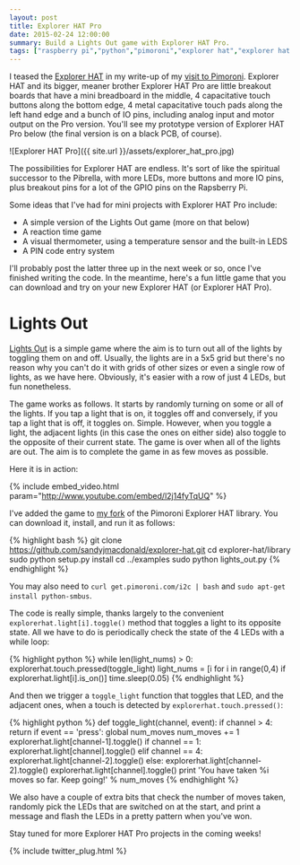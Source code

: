 ```yaml
---
layout: post
title: Explorer HAT Pro
date: 2015-02-24 12:00:00
summary: Build a Lights Out game with Explorer HAT Pro.
tags: ["raspberry pi","python","pimoroni","explorer hat","explorer hat pro","tutorial"]
---
```


I teased the [Explorer HAT](http://shop.pimoroni.com/products/explorer-hat)
in my write-up of my 
[visit to Pimoroni](http://sandyjmacdonald.github.io/2015/02/19/a-visit-to-pimoroni/).
Explorer HAT and its bigger, meaner brother Explorer HAT Pro are little breakout 
boards that have a mini breadboard in the middle, 4 capacitative touch buttons along
the bottom edge, 4 metal capacitative touch pads along the left hand edge and a bunch
of IO pins, including analog input and motor output on the Pro version. You'll see my 
prototype version of Explorer HAT Pro below (the final version is on a black PCB, of course).

![Explorer HAT Pro]({{ site.url }}/assets/explorer_hat_pro.jpg)

The possibilities for Explorer HAT are endless. It's sort of like the spiritual 
successor to the Pibrella, with more LEDs, more buttons and more IO pins, plus breakout
pins for a lot of the GPIO pins on the Rapsberry Pi.

Some ideas that I've had for mini projects with Explorer HAT Pro include:

* A simple version of the Lights Out game (more on that below)
* A reaction time game
* A visual thermometer, using a temperature sensor and the built-in LEDS
* A PIN code entry system

I'll probably post the latter three up in the next week or so, once I've finished 
writing the code. In the meantime, here's a fun little game that you can download 
and try on your new Explorer HAT (or Explorer HAT Pro).

# Lights Out

[Lights Out](https://en.wikipedia.org/wiki/Lights_Out_(game)) is a simple game where 
the aim is to turn out all of the lights by
toggling them on and off. Usually, the lights are in a 5x5 grid but there's no
reason why you can't do it with grids of other sizes or even a single row of lights,
as we have here. Obviously, it's easier with a row of just 4 LEDs, but fun nonetheless.

The game works as follows. It starts by randomly turning on some or all of the lights.
If you tap a light that is on, it toggles off and conversely, if you tap a light 
that is off, it toggles on. Simple. However, when you toggle a light, the adjacent lights 
(in this case the ones on either side) also toggle to the opposite of 
their current state. The game is over when all of the lights are out. The aim is to
complete the game in as few moves as possible.

Here it is in action:

{% include embed_video.html param="http://www.youtube.com/embed/l2j14fyTqUQ" %}

I've added the game to [my fork](https://github.com/sandyjmacdonald/explorer-hat) of 
the Pimoroni Explorer HAT library. You can download it, install, and run it as follows:

{% highlight bash %}
git clone https://github.com/sandyjmacdonald/explorer-hat.git
cd explorer-hat/library
sudo python setup.py install
cd ../examples
sudo python lights_out.py
{% endhighlight %}

You may also need to `curl get.pimoroni.com/i2c | bash` and 
`sudo apt-get install python-smbus`.

The code is really simple, thanks largely to the convenient `explorerhat.light[i].toggle()`
method that toggles a light to its opposite state. All we have to do is periodically check
the state of the 4 LEDs with a while loop:

{% highlight python %}
while len(light_nums) > 0:
	explorerhat.touch.pressed(toggle_light)
	light_nums = [i for i in range(0,4) if explorerhat.light[i].is_on()]
	time.sleep(0.05)
{% endhighlight %}

And then we trigger a `toggle_light` function that toggles that LED, and the adjacent ones, 
when a touch is detected by `explorerhat.touch.pressed()`:

{% highlight python %}
def toggle_light(channel, event):
	if channel > 4:
		return
	if event == 'press':
		global num_moves
		num_moves += 1
		explorerhat.light[channel-1].toggle()
		if channel == 1:
			explorerhat.light[channel].toggle()
		elif channel == 4:
			explorerhat.light[channel-2].toggle()
		else:
			explorerhat.light[channel-2].toggle()
			explorerhat.light[channel].toggle()
		print 'You have taken %i moves so far. Keep going!' % num_moves
{% endhighlight %}

We also have a couple of extra bits that check the number of moves taken, randomly
pick the LEDs that are switched on at the start, and print a message and flash the 
LEDs in a pretty pattern when you've won.

Stay tuned for more Explorer HAT Pro projects in the coming weeks!

{% include twitter_plug.html %}